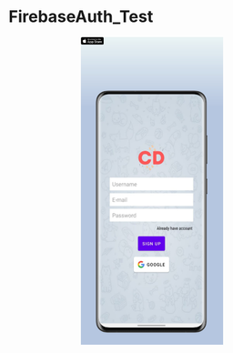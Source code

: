 # FirebaseAuth_Test

<p align="center"><img src="https://github.com/aditya3901/FirebaseAuth_Test/blob/master/image1.jpeg" width="250"/></p>
